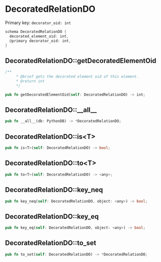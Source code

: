 # DecoratedRelationDO

Primary key: `decorator_oid: int`

```rust
schema DecoratedRelationDO {
  decorated_element_oid: int,
  @primary decorator_oid: int,
}
```
## DecoratedRelationDO::getDecoratedElementOid

```rust
/**
     * @brief gets the decorated element oid of this element.
     * @return int
     */
```
```rust
pub fn getDecoratedElementOid(self: DecoratedRelationDO) -> int;
```
## DecoratedRelationDO::\_\_all\_\_

```rust
pub fn __all__(db: PythonDB) -> *DecoratedRelationDO;
```
## DecoratedRelationDO::is\<T\>

```rust
pub fn is<T>(self: DecoratedRelationDO) -> bool;
```
## DecoratedRelationDO::to\<T\>

```rust
pub fn to<T>(self: DecoratedRelationDO) -> <any>;
```
## DecoratedRelationDO::key\_neq

```rust
pub fn key_neq(self: DecoratedRelationDO, object: <any>) -> bool;
```
## DecoratedRelationDO::key\_eq

```rust
pub fn key_eq(self: DecoratedRelationDO, object: <any>) -> bool;
```
## DecoratedRelationDO::to\_set

```rust
pub fn to_set(self: DecoratedRelationDO) -> *DecoratedRelationDO;
```
